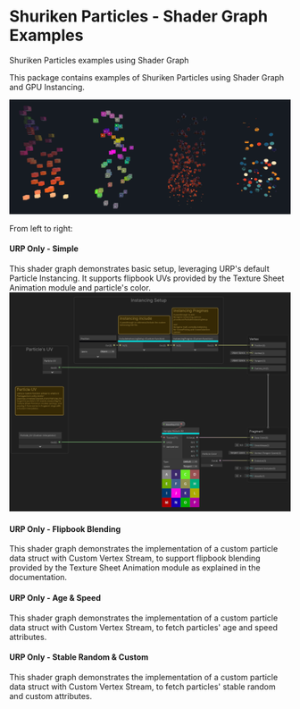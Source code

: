 # Shuriken Particles - Shader Graph Examples
Shuriken Particles examples using Shader Graph

This package contains examples of Shuriken Particles using Shader Graph and GPU Instancing.

![alt text](Documentation~/images/urp-only-examples.png)

From left to right:

#### URP Only - Simple
This shader graph demonstrates basic setup, leveraging URP's default Particle Instancing.
It supports flipbook UVs provided by the Texture Sheet Animation module and particle's color.
![alt text](Documentation~/images/urp-only-simple.png)

#### URP Only - Flipbook Blending
This shader graph demonstrates the implementation of a custom particle data struct with Custom Vertex Stream, to support flipbook blending provided by the Texture Sheet Animation module as explained in the documentation.

#### URP Only - Age & Speed
This shader graph demonstrates the implementation of a custom particle data struct with Custom Vertex Stream, to fetch particles' age and speed attributes.

#### URP Only - Stable Random & Custom
This shader graph demonstrates the implementation of a custom particle data struct with Custom Vertex Stream, to fetch particles' stable random and custom attributes.
